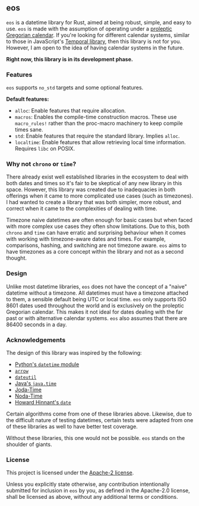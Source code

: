 ## eos

`eos` is a datetime library for Rust, aimed at being robust, simple, and easy to use. `eos` is made with the assumption of operating under a [proleptic Gregorian calendar][greg-cal]. If you're looking for different calendar systems, similar to those in JavaScript's [Temporal library][temporal], then this library is not for you. However, I am open to the idea of having calendar systems in the future.

**Right now, this library is in its development phase.**

### Features

`eos` supports `no_std` targets and some optional features.

**Default features:**

- `alloc`: Enable features that require allocation.
- `macros`: Enables the compile-time construction macros. These use `macro_rules!` rather than the proc-macro machinery to keep compile times sane.
- `std`: Enable features that require the standard library. Implies `alloc`.
- `localtime`: Enable features that allow retrieving local time information. Requires `libc` on POSIX.

### Why not `chrono` or `time`?

There already exist well established libraries in the ecosystem to deal with both dates and times so it's fair to be skeptical of any new library in this space. However, this library was created due to inadequacies in both offerings when it came to more complicated use cases (such as timezones). I had wanted to create a library that was both simpler, more robust, and correct when it came to the complexities of dealing with time.

Timezone naive datetimes are often enough for basic cases but when faced with more complex use cases they often show limitations. Due to this, both `chrono` and `time` can have erratic and surprising behaviour when it comes with working with timezone-aware dates and times. For example, comparisons, hashing, and switching are not timezone aware. `eos` aims to have timezones as a core concept within the library and not as a second thought.

### Design

Unlike most datetime libraries, `eos` does not have the concept of a "naive" datetime without a timezone. All datetimes must have a timezone attached to them, a sensible default being UTC or local time. `eos` only supports ISO 8601 dates used throughout the world and is exclusively on the proleptic Gregorian calendar. This makes it not ideal for dates dealing with the far past or with alternative calendar systems. `eos` also assumes that there are 86400 seconds in a day.

### Acknowledgements

The design of this library was inspired by the following:

- [Python's `datetime` module][pydt]
- [`arrow`][pyarrow]
- [`dateutil`][dateutil]
- [Java's `java.time`][javadt]
- [Joda-Time][joda-time]
- [Noda-Time][noda-time]
- [Howard Hinnant's `date`][cpp-date]

Certain algorithms come from one of these libraries above. Likewise, due to the difficult nature of testing datetimes, certain tests were adapted from one of these libraries as well to have better test coverage.

Without these libraries, this one would not be possible. `eos` stands on the shoulder of giants.

### License

This project is licensed under the [Apache-2 license][apache].

Unless you explicitly state otherwise, any contribution intentionally submitted for inclusion in `eos` by you, as defined in the Apache-2.0 license, shall be licensed as above, without any additional terms or conditions.

[greg-cal]: https://en.wikipedia.org/wiki/Proleptic_Gregorian_calendar
[temporal]: https://github.com/tc39/proposal-temporal
[pydt]: https://docs.python.org/3/library/datetime.html
[javadt]: https://docs.oracle.com/javase/8/docs/api/java/time/package-summary.html
[joda-time]: https://www.joda.org/joda-time/
[noda-time]: https://nodatime.org
[cpp-date]: https://github.com/HowardHinnant/date
[pyarrow]: https://github.com/arrow-py/arrow
[dateutil]: https://github.com/dateutil/dateutil
[apache]: https://github.com/Rapptz/eos/blob/master/LICENSE
